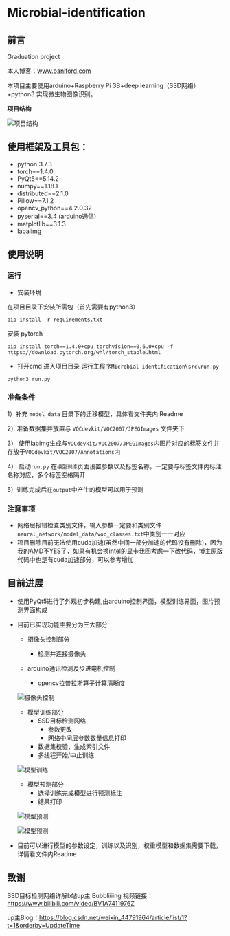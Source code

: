 # Microbial-identification
 ## 前言

 Graduation project

本人博客：www.paniford.com

本项目主要使用arduino+Raspberry Pi 3B+deep learning（SSD网络）+python3 实现微生物图像识别。

**项目结构**

![项目结构](doc/tree.png)

## 使用框架及工具包：

- python 3.7.3
- torch==1.4.0
- PyQt5==5.14.2
- numpy==1.18.1
- distributed==2.1.0
- Pillow==7.1.2
- opencv_python==4.2.0.32
- pyserial==3.4 (arduino通信)
- matplotlib==3.1.3
- labalimg

 

## 使用说明

### 运行

- 安装环境

在项目目录下安装所需包（首先需要有python3）

```
pip install -r requirements.txt
```
安装 pytorch
```angular2
pip install torch==1.4.0+cpu torchvision==0.6.0+cpu -f https://download.pytorch.org/whl/torch_stable.html
```

- 打开cmd 进入项目目录 运行主程序`Microbial-identification\src\run.py`

```
python3 run.py
```

### 准备条件

1）补充 `model_data` 目录下的迁移模型，具体看文件夹内 Readme

2）准备数据集并放置与 `VOCdevkit/VOC2007/JPEGImages` 文件夹下

3） 使用labimg生成与`VOCdevkit/VOC2007/JPEGImages`内图片对应的标签文件并存放于`VOCdevkit/VOC2007/Annotations`内

4） 启动`run.py` 在`模型训练`页面设置参数以及标签名称，一定要与标签文件内标注名称对应，多个标签空格隔开

5）训练完成后在`output`中产生的模型可以用于预测



### 注意事项

- 网络层报错检查类别文件，输入参数一定要和类别文件`neural_network/model_data/voc_classes.txt`中类别一一对应
- 项目删除目前无法使用cuda加速(虽然中间一部分加速的代码没有删除)，因为我的AMD不YES了，如果有机会换intel的显卡我回考虑一下改代码，博主原版代码中也是有cuda加速部分，可以参考增加


## 目前进展

- 使用PyQt5进行了外观初步构建,由arduino控制界面，模型训练界面，图片预测界面构成

- 目前已实现功能主要分为三大部分

  - 摄像头控制部分

    - 检测并连接摄像头
  - arduino通讯检测及步进电机控制
    - opencv拉普拉斯算子计算清晰度

  ![摄像头控制](doc/1.png)

  - 模型训练部分
    - SSD目标检测网络
      - 参数更改
      - 网络中间层参数数量信息打印
    - 数据集校验，生成索引文件
    - 多线程开始/中止训练

  ![模型训练](doc/2.png)

  - 模型预测部分
    - 选择训练完成模型进行预测标注
    - 结果打印

  ![模型预测](doc/3.png)

  ![模型预测](doc/4.png)

- 目前可以进行模型的参数设定，训练以及识别，权重模型和数据集需要下载，详情看文件内Readme



## 致谢

SSD目标检测网络详解b站up主 Bubbliiiing 视频链接：https://www.bilibili.com/video/BV1A7411976Z

up主Blog：https://blog.csdn.net/weixin_44791964/article/list/1?t=1&orderby=UpdateTime